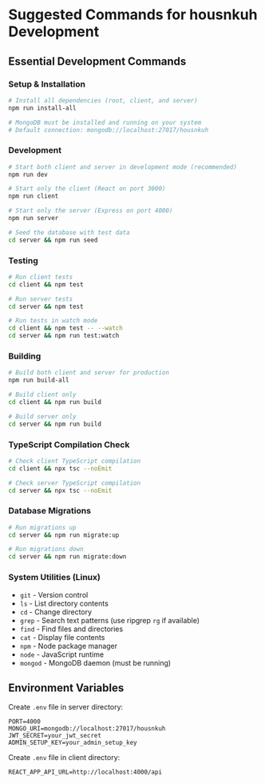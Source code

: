 # Suggested Commands for housnkuh Development

## Essential Development Commands

### Setup & Installation
```bash
# Install all dependencies (root, client, and server)
npm run install-all

# MongoDB must be installed and running on your system
# Default connection: mongodb://localhost:27017/housnkuh
```

### Development
```bash
# Start both client and server in development mode (recommended)
npm run dev

# Start only the client (React on port 3000)
npm run client

# Start only the server (Express on port 4000)
npm run server

# Seed the database with test data
cd server && npm run seed
```

### Testing
```bash
# Run client tests
cd client && npm test

# Run server tests  
cd server && npm test

# Run tests in watch mode
cd client && npm test -- --watch
cd server && npm run test:watch
```

### Building
```bash
# Build both client and server for production
npm run build-all

# Build client only
cd client && npm run build

# Build server only
cd server && npm run build
```

### TypeScript Compilation Check
```bash
# Check client TypeScript compilation
cd client && npx tsc --noEmit

# Check server TypeScript compilation  
cd server && npx tsc --noEmit
```

### Database Migrations
```bash
# Run migrations up
cd server && npm run migrate:up

# Run migrations down
cd server && npm run migrate:down
```

### System Utilities (Linux)
- `git` - Version control
- `ls` - List directory contents
- `cd` - Change directory
- `grep` - Search text patterns (use ripgrep `rg` if available)
- `find` - Find files and directories
- `cat` - Display file contents
- `npm` - Node package manager
- `node` - JavaScript runtime
- `mongod` - MongoDB daemon (must be running)

## Environment Variables
Create `.env` file in server directory:
```
PORT=4000
MONGO_URI=mongodb://localhost:27017/housnkuh
JWT_SECRET=your_jwt_secret
ADMIN_SETUP_KEY=your_admin_setup_key
```

Create `.env` file in client directory:
```
REACT_APP_API_URL=http://localhost:4000/api
```
